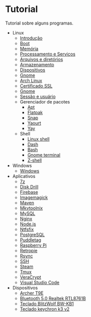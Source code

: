 # Tutorial

Tutorial sobre alguns programas.

- Linux
    - [Introdução](docs/linux/introducao.md)
    - [Boot](docs/linux/boot.md)
    - [Memória](docs/linux/memoria.md)
    - [Processamento e Serviços](docs/linux/processamento-e-servicos.md)
    - [Arquivos e diretórios](docs/linux/arquivos-e-diretorios.md)
    - [Armazenamento](docs/linux/armazenamento.md)
    - [Dispositivos](docs/linux/dispositivos.md)
    - [Gnome](docs/linux/gnome.md)
    - [Arch Linux](docs/linux/arch-linux.md)
    - [Certificado SSL](docs/linux/certificado-ssl.md)
    - [Gnome](docs/linux/gnome.md)
    - [Sessão e usuário](docs/linux/sessao-e-usuario.md)
    - Gerenciador de pacotes
        - [Apt](docs/linux/gerenciador-pacotes/apt.md)
        - [Flatpak](docs/linux/gerenciador-pacotes/flatpak.md)
        - [Snap](docs/linux/gerenciador-pacotes/snap.md)
        - [Yaourt](docs/linux/gerenciador-pacotes/yaourt.md)
        - [Yay](docs/linux/gerenciador-pacotes/yay.md)
    - Shell
        - [Linux shell](docs/linux/shell/linux-shell.md)
        - [Dash](docs/linux/shell/dash.md)
        - [Bash](docs/linux/shell/bash.md)
        - [Gnome terminal](docs/linux/shell/gnome-terminal.md)
        - [Z-shell](docs/linux/shell/zsh.md)
- Windows
    - [Windows](docs/windows/windows.md)
- Aplicativos
    - [7z](docs/7z.md)
    - [Disk Drill](docs/disk-drill.md)
    - [Firebase](docs/firebase.md)
    - [Imagemagick](docs/imagemagick.md)
    - [Maven](docs/maven.md)
    - [Mkvtoolnix](docs/mkvtoolnix.md)
    - [MySQL](docs/mysql.md)
    - [Nginx](docs/nginx.md)
    - [Node.js](docs/nodejs.md)
    - [Ntfsfix](docs/ntfsfix.md)
    - [PostgreSQL](docs/postgresql.md)
    - [Puddletag](docs/puddletag.md)
    - [Raspberry Pi](docs/raspberry.md)
    - [Retropie](docs/retropie.md)
    - [Rsync](docs/rsync.md)
    - [SSH](docs/ssh.md)
    - [Steam](docs/steam.md)
    - [Tmux](docs/tmux.md)
    - [VeraCrypt](docs/veracrypt.md)
    - [Visual Studio Code](docs/visual-studio-code.md)
- Dispositivos
    - [Archer T9E](docs/dispositivos/archer-t9e.md)
    - [Bluetooth 5.0 Realtek RTL8761B](docs/dispositivos/bluetooth-realtek-rtl8761b.md)
    - [Teclado BlitzWolf BW-KB1](docs/dispositivos/teclado-blitz-wolf-bw-kb1.md)
    - [Teclado keychron k3 v2](docs/dispositivos/teclado-keychron-k3-v2.md)
